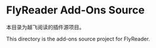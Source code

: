 # FlyReader Add-Ons Source

本目录为越飞阅读的插件源项目。

This directory is the add-ons source project for FlyReader.